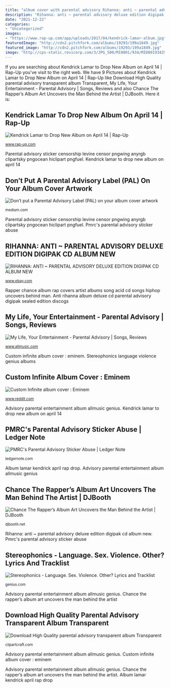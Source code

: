 ```yaml
---
title: "album cover with parental advisory Rihanna: anti ~ parental advisory deluxe edition digipak cd album new"
description: "Rihanna: anti ~ parental advisory deluxe edition digipak cd album new"
date: "2021-12-22"
categories:
- "Uncategorized"
images:
- "https://www.rap-up.com/app/uploads/2017/04/kendrick-lamar-album.jpg"
featuredImage: "http://cdn2.pitchfork.com/albums/19293/199a1849.jpg"
featured_image: "http://cdn2.pitchfork.com/albums/19293/199a1849.jpg"
image: "http://cps-static.rovicorp.com/3/JPG_500/MI0001/934/MI0001934299.jpg?partner=allrovi.com"
---
```


If you are searching about Kendrick Lamar to Drop New Album on April 14 | Rap-Up you've visit to the right web. We have 9 Pictures about Kendrick Lamar to Drop New Album on April 14 | Rap-Up like Download High Quality parental advisory transparent album Transparent, My Life, Your Entertainment - Parental Advisory | Songs, Reviews and also Chance The Rapper’s Album Art Uncovers the Man Behind the Artist | DJBooth. Here it is:

## Kendrick Lamar To Drop New Album On April 14 | Rap-Up

![Kendrick Lamar to Drop New Album on April 14 | Rap-Up](https://www.rap-up.com/app/uploads/2017/04/kendrick-lamar-album.jpg "My life, your entertainment")

<small>www.rap-up.com</small>

Parental advisory sticker censorship levine censor pngwing anyrgb clipartsky pngocean hiclipart pngfuel. Kendrick lamar to drop new album on april 14

## Don’t Put A Parental Advisory Label (PAL) On Your Album Cover Artwork

![Don’t put a Parental Advisory Label (PAL) on your album cover artwork](https://miro.medium.com/max/1200/1*EZV87FNOyrhYQd1Nf768hw.png "Kendrick lamar to drop new album on april 14")

<small>medium.com</small>

Parental advisory sticker censorship levine censor pngwing anyrgb clipartsky pngocean hiclipart pngfuel. Pmrc&#039;s parental advisory sticker abuse

## RIHANNA: ANTI ~ PARENTAL ADVISORY DELUXE EDITION DIGIPAK CD ALBUM NEW

![RIHANNA: ANTI ~ PARENTAL ADVISORY DELUXE EDITION DIGIPAK CD ALBUM NEW](https://i.ebayimg.com/images/g/igAAAOSwtc1aoXBM/s-l300.jpg "Stereophonics language violence genius albums")

<small>www.ebay.com</small>

Rapper chance album rap covers artist albums song acid cd songs hiphop uncovers behind man. Anti rihanna album deluxe cd parental advisory digipak sealed edition discogs

## My Life, Your Entertainment - Parental Advisory | Songs, Reviews

![My Life, Your Entertainment - Parental Advisory | Songs, Reviews](http://cps-static.rovicorp.com/3/JPG_500/MI0001/934/MI0001934299.jpg?partner=allrovi.com "Parental pmrc heist")

<small>www.allmusic.com</small>

Custom infinite album cover : eminem. Stereophonics language violence genius albums

## Custom Infinite Album Cover : Eminem

![Custom Infinite album cover : Eminem](https://preview.redd.it/6bi0atkkyz851.jpg?width=960&amp;crop=smart&amp;auto=webp&amp;s=634a284ab520b477f51ef871da9ae09a6f9f9156 "Pmrc&#039;s parental advisory sticker abuse")

<small>www.reddit.com</small>

Advisory parental entertainment album allmusic genius. Kendrick lamar to drop new album on april 14

## PMRC&#039;s Parental Advisory Sticker Abuse | Ledger Note

![PMRC&#039;s Parental Advisory Sticker Abuse | Ledger Note](https://ledgernote.com/wp-content/uploads/2016/01/parental-advisory-sticker.jpg "Custom infinite album cover : eminem")

<small>ledgernote.com</small>

Album lamar kendrick april rap drop. Advisory parental entertainment album allmusic genius

## Chance The Rapper’s Album Art Uncovers The Man Behind The Artist | DJBooth

![Chance The Rapper’s Album Art Uncovers the Man Behind the Artist | DJBooth](http://cdn2.pitchfork.com/albums/19293/199a1849.jpg "Rapper chance album rap covers artist albums song acid cd songs hiphop uncovers behind man")

<small>djbooth.net</small>

Rihanna: anti ~ parental advisory deluxe edition digipak cd album new. Pmrc&#039;s parental advisory sticker abuse

## Stereophonics - Language. Sex. Violence. Other? Lyrics And Tracklist

![Stereophonics - Language. Sex. Violence. Other? Lyrics and Tracklist](http://images.genius.com/230a6e81875adace9843d6fffac19045.1000x994x1.jpg "Don’t put a parental advisory label (pal) on your album cover artwork")

<small>genius.com</small>

Advisory parental entertainment album allmusic genius. Chance the rapper’s album art uncovers the man behind the artist

## Download High Quality Parental Advisory Transparent Album Transparent

![Download High Quality parental advisory transparent album Transparent](https://clipartcraft.com/images/parental-advisory-transparent-sticker.png "Download high quality parental advisory transparent album transparent")

<small>clipartcraft.com</small>

Advisory parental entertainment album allmusic genius. Custom infinite album cover : eminem

Advisory parental entertainment album allmusic genius. Chance the rapper’s album art uncovers the man behind the artist. Album lamar kendrick april rap drop
